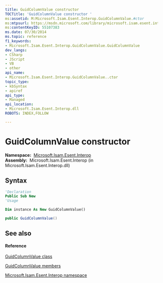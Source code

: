 ```yaml
---
title: GuidColumnValue constructor 
TOCTitle: 'GuidColumnValue constructor '
ms:assetid: M:Microsoft.Isam.Esent.Interop.GuidColumnValue.#ctor
ms:mtpsurl: https://msdn.microsoft.com/library/microsoft.isam.esent.interop.guidcolumnvalue.guidcolumnvalue(v=EXCHG.10)
ms:contentKeyID: 55107383
ms.date: 07/30/2014
ms.topic: reference
f1_keywords:
- Microsoft.Isam.Esent.Interop.GuidColumnValue.GuidColumnValue
dev_langs:
- CSharp
- JScript
- VB
- other
api_name: 
- Microsoft.Isam.Esent.Interop.GuidColumnValue..ctor
topic_type: 
- kbSyntax
- apiref
api_type: 
- Managed
api_location: 
- Microsoft.Isam.Esent.Interop.dll
ROBOTS: INDEX,FOLLOW

---
```


# GuidColumnValue constructor

**Namespace:**  [Microsoft.Isam.Esent.Interop](hh596136\(v=exchg.10\).md)  
**Assembly:**  Microsoft.Isam.Esent.Interop (in Microsoft.Isam.Esent.Interop.dll)

## Syntax

``` vb
'Declaration
Public Sub New
'Usage

Dim instance As New GuidColumnValue()
```

``` csharp
public GuidColumnValue()
```

## See also

#### Reference

[GuidColumnValue class](dn350902\(v=exchg.10\).md)

[GuidColumnValue members](dn350892\(v=exchg.10\).md)

[Microsoft.Isam.Esent.Interop namespace](hh596136\(v=exchg.10\).md)

